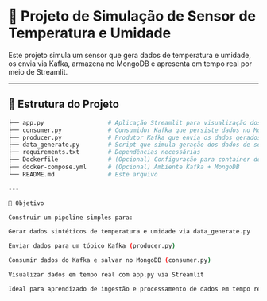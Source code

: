 # 🔧 Projeto de Simulação de Sensor de Temperatura e Umidade

Este projeto simula um sensor que gera dados de temperatura e umidade, os envia via Kafka, armazena no MongoDB e apresenta em tempo real por meio de Streamlit.

---

## 📁 Estrutura do Projeto

```bash
├── app.py                  # Aplicação Streamlit para visualização dos dados
├── consumer.py             # Consumidor Kafka que persiste dados no MongoDB
├── producer.py             # Produtor Kafka que envia os dados gerados
├── data_generate.py        # Script que simula geração dos dados de sensores
├── requirements.txt        # Dependências necessárias
├── Dockerfile              # (Opcional) Configuração para container do app
├── docker-compose.yml      # (Opcional) Ambiente Kafka + MongoDB
└── README.md               # Este arquivo

---

🎯 Objetivo

Construir um pipeline simples para:

Gerar dados sintéticos de temperatura e umidade via data_generate.py

Enviar dados para um tópico Kafka (producer.py)

Consumir dados do Kafka e salvar no MongoDB (consumer.py)

Visualizar dados em tempo real com app.py via Streamlit

Ideal para aprendizado de ingestão e processamento de dados em tempo real.

